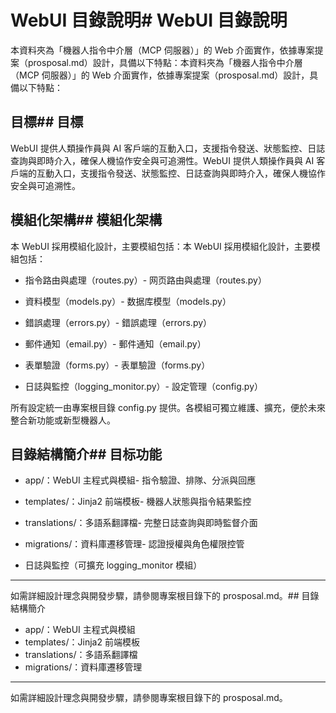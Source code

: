# WebUI 目錄說明# WebUI 目錄說明



本資料夾為「機器人指令中介層（MCP 伺服器）」的 Web 介面實作，依據專案提案（prosposal.md）設計，具備以下特點：本資料夾為「機器人指令中介層（MCP 伺服器）」的 Web 介面實作，依據專案提案（prosposal.md）設計，具備以下特點：



## 目標## 目標

WebUI 提供人類操作員與 AI 客戶端的互動入口，支援指令發送、狀態監控、日誌查詢與即時介入，確保人機協作安全與可追溯性。WebUI 提供人類操作員與 AI 客戶端的互動入口，支援指令發送、狀態監控、日誌查詢與即時介入，確保人機協作安全與可追溯性。



## 模組化架構## 模組化架構

本 WebUI 採用模組化設計，主要模組包括：本 WebUI 採用模組化設計，主要模組包括：

- 指令路由與處理（routes.py）- 网页路由與處理（routes.py）

- 資料模型（models.py）- 数据库模型（models.py）

- 錯誤處理（errors.py）- 錯誤處理（errors.py）

- 郵件通知（email.py）- 郵件通知（email.py）

- 表單驗證（forms.py）- 表單驗證（forms.py）

- 日誌與監控（logging_monitor.py）- 設定管理（config.py）



所有設定統一由專案根目錄 config.py 提供。各模組可獨立維護、擴充，便於未來整合新功能或新型機器人。



## 目錄結構簡介## 目标功能

- app/：WebUI 主程式與模組- 指令驗證、排隊、分派與回應

- templates/：Jinja2 前端模板- 機器人狀態與指令結果監控

- translations/：多語系翻譯檔- 完整日誌查詢與即時監督介面

- migrations/：資料庫遷移管理- 認證授權與角色權限控管

- 日誌與監控（可擴充 logging_monitor 模組）

---

如需詳細設計理念與開發步驟，請參閱專案根目錄下的 prosposal.md。## 目錄結構簡介

- app/：WebUI 主程式與模組
- templates/：Jinja2 前端模板
- translations/：多語系翻譯檔
- migrations/：資料庫遷移管理


---
如需詳細設計理念與開發步驟，請參閱專案根目錄下的 prosposal.md。
